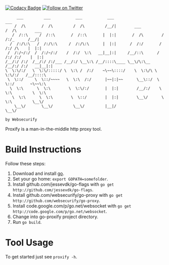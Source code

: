 [![Codacy Badge](https://api.codacy.com/project/badge/Grade/c7fb154c94164937b60bbd917c94d12a)](https://www.codacy.com/app/Websecurify/go-proxify?utm_source=github.com&amp;utm_medium=referral&amp;utm_content=websecurify/go-proxify&amp;utm_campaign=Badge_Grade)
[![Follow on Twitter](https://img.shields.io/twitter/follow/websecurify.svg?logo=twitter)](https://twitter.com/websecurify)


	     ___         ___           ___           ___                       ___               
	    /  /\       /  /\         /  /\         /__/|        ___          /  /\        ___   
	   /  /::\     /  /::\       /  /::\       |  |:|       /  /\        /  /:/_      /__/|  
	  /  /:/\:\   /  /:/\:\     /  /:/\:\      |  |:|      /  /:/       /  /:/ /\    |  |:|  
	 /  /:/~/:/  /  /:/~/:/    /  /:/  \:\   __|__|:|     /__/::\      /  /:/ /:/    |  |:|  
	/__/:/ /:/  /__/:/ /:/___ /__/:/ \__\:\ /__/::::\____ \__\/\:\__  /__/:/ /:/   __|__|:|  
	\  \:\/:/   \  \:\/:::::/ \  \:\ /  /:/    ~\~~\::::/    \  \:\/\ \  \:\/:/   /__/::::\  
	 \  \::/     \  \::/~~~~   \  \:\  /:/      |~~|:|~~      \__\::/  \  \::/       ~\~~\:\ 
	  \  \:\      \  \:\        \  \:\/:/       |  |:|        /__/:/    \  \:\         \  \:\
	   \  \:\      \  \:\        \  \::/        |  |:|        \__\/      \  \:\         \__\/
	    \__\/       \__\/         \__\/         |__|/                     \__\/               
	
	by Websecurify
	

Proxify is a man-in-the-middle http proxy tool.

# Build Instructions

Follow these steps:

1. Download and install [go](http://golang.org/).
2. Set your go home: `export GOPATH=somefolder`.
3. Install github.com/jessevdk/go-flags with `go get http://github.com/jessevdk/go-flags`.
4. Install github.com/websecurify/go-proxy with `go get http://github.com/websecurify/go-proxy`.
5. Install code.google.com/p/go.net/websocket with `go get http://code.google.com/p/go.net/websocket`.
6. Change into go-proxify project directory.
7. Run `go build`.

# Tool Usage

To get started just see `proxify -h`.
